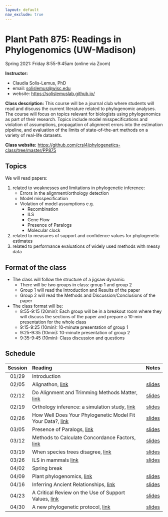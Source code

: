 ```yaml
---
layout: default
nav_exclude: true
---
```


# Plant Path 875: Readings in Phylogenomics (UW-Madison)

Spring 2021: Friday 8:55-9:45am (online via Zoom)

**Instructor:** 

- Claudia Solis-Lemus, PhD
- email: solislemus@wisc.edu
- website: https://solislemuslab.github.io/

**Class description:** 
This course will be a journal club where students will read and discuss the current literature related to phylogenomic analyses. The course will focus on topics relevant for biologists using phylogenomics as part of their research. Topics include model misspecifications and violation of assumptions, propagation of alignment errors into the estimation pipeline, and evaluation of the limits of state-of-the-art methods on a variety of real-life datasets.

**Class website:** https://github.com/crsl4/phylogenetics-class/tree/master/PP875

## Topics

We will read papers: 
1. related to weaknesses and limitations in phylogenetic inference:
    - Errors in the alignment/orthology detection
    - Model misspecification
    - Violation of model assumptions e.g.
        - Recombination
        - ILS
        - Gene Flow
        - Presence of Paralogs
        - Molecular clock
2. related to measures of support and confidence values for phylogenetic estimates
3. related to performance evaluations of widely used methods with messy data

## Format of the class

- The class will follow the structure of a jigsaw dynamic:  
    - There will be two groups in class: group 1 and group 2
    - Group 1 will read the Introduction and Results of the paper
    - Group 2 will read the Methods and Discussion/Conclusions of the paper
- The class format will be:
    - 8:55-9:15 (20min): Each group will be in a breakout room where they will discuss the sections of the paper and prepare a 10-min presentation for the whole class
    - 9:15-9:25 (10min): 10-minute presentation of group 1
    - 9:25-9:35 (10min): 10-minute presentation of group 2 
    - 9:35-9:45 (10min): Class discussion and questions

## Schedule

| Session | Reading | Notes |
| :---:   | :---   | :---:                     |
| 01/29   |  Introduction |  |
| 02/05   |  Alignathon, [link](https://genome.cshlp.org/content/24/12/2077) | [slides](https://docs.google.com/presentation/d/1agzopLF6CNrYyQBiyMhkL3ELgBo-3iBZth1-fioZzDM/edit?usp=sharing) |
| 02/12   | Do Alignment and Trimming Methods Matter, [link](https://academic.oup.com/sysbio/advance-article/doi/10.1093/sysbio/syaa064/5892776) | [slides](https://docs.google.com/presentation/d/1cOLDFZALCggFCUunLn_OqscF9TKG1M1ubPbSSZkeSsk/edit?usp=sharing) |
| 02/19   | Orthology inference: a simulation study, [link](https://journals.plos.org/plosone/article?id=10.1371/journal.pone.0056925) | [slides](https://docs.google.com/presentation/d/1r0mx4WA-AOr281h3Zx823LwgjFV8J3nflkxZeSiUOGs/edit?usp=sharing) |
| 02/26   | How Well Does Your Phylogenetic Model Fit Your Data?, [link](https://academic.oup.com/sysbio/article/68/1/157/5133546) | [slides](https://docs.google.com/presentation/d/1xjY1Wa7T2g80Q5kBEjPYUTYhBllj2kanRxaJxXzEQCo/edit?usp=sharing) |
| 03/05   | Presence of Paralogs, [link](https://www.sciencedirect.com/science/article/pii/S0168952520302122?via%3Dihub) | [slides](https://docs.google.com/presentation/d/1vqIe0LNpU0msTzVUQSnO2solvZDmTOa_jMb64yN4sUM/edit?usp=sharing) |
| 03/12   | Methods to Calculate Concordance Factors, [link](https://academic.oup.com/mbe/article/37/9/2727/5828940) | [slides](https://docs.google.com/presentation/d/1YVKsRL76ZcdoziChZUvSyneFFYnk_1-7qQsDOs5r7XI/edit?usp=sharing) |
| 03/19   | When species trees disagree, [link](https://www.biorxiv.org/content/10.1101/2020.03.27.012237v1) | [slides](https://docs.google.com/presentation/d/1v9UkTA0qObrQa1oUOUSRluzmUZ8eg75Zkd5sbCDsufI/edit?usp=sharing) |
| 03/26   | ILS in mammals [link](https://academic.oup.com/sysbio/article/66/1/112/2449707) | [slides](https://docs.google.com/presentation/d/1IpRZTz_lv3mN2BxhTuBfclxUFzS3M9mBHF1EK00g_Gk/edit?usp=sharing) |
| 04/02   | Spring break | |
| 04/09   | Plant phylogenomics, [link](https://www.ncbi.nlm.nih.gov/pmc/articles/PMC5895195/) | [slides](https://docs.google.com/presentation/d/1k69NgMkRtUQk-ZioKs_W3k-nH-0LJwt9OMFKtPfpmRM/edit?usp=sharing) |
| 04/16   | Inferring Ancient Relationships, [link](https://academic.oup.com/icb/article/58/4/623/5049468) | [slides](https://docs.google.com/presentation/d/1CfGru3h2AYQ0QtUwoocla4GZPEA6MBAL6ZoOEJHWMgk/edit?usp=sharing) |
| 04/23   | A Critical Review on the Use of Support Values, [link](https://academic.oup.com/mbe/article/34/6/1535/3077051) | [slides](https://docs.google.com/presentation/d/1Jtyio57XKh0jBL1fGyzJQlgj57P3Uptg7ohhFFflA3M/edit?usp=sharing) |
| 04/30   | A new phylogenetic protocol, [link](https://academic.oup.com/nargab/article/2/2/lqaa041/5861483) | [slides](https://docs.google.com/presentation/d/1LxIUbg5i_PPBe5nlQCxtUnpiv7si3ZhF8Cg3ZT4fVz8/edit?usp=sharing) |


